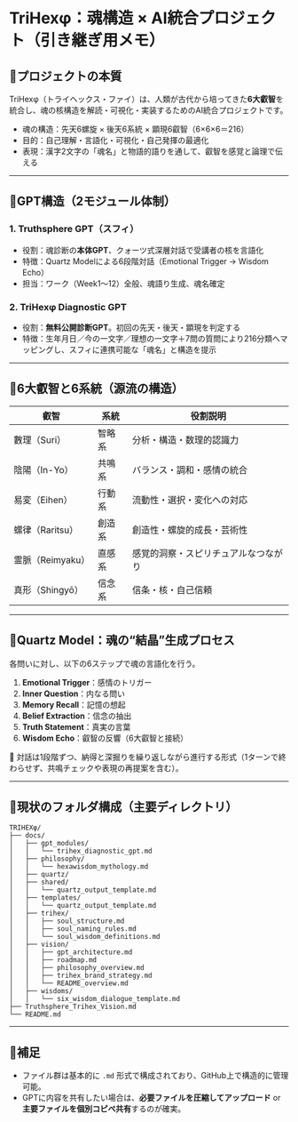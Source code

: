 
# TriHexφ：魂構造 × AI統合プロジェクト（引き継ぎ用メモ）

## 🔹プロジェクトの本質
TriHexφ（トライヘックス・ファイ）は、人類が古代から培ってきた**6大叡智**を統合し、魂の核構造を解読・可視化・実装するためのAI統合プロジェクトです。

- 魂の構造：先天6螺旋 × 後天6系統 × 顕現6叡智（6×6×6＝216）
- 目的：自己理解・言語化・可視化・自己発揮の最適化
- 表現：漢字2文字の「魂名」と物語的語りを通して、叡智を感覚と論理で伝える

---

## 🔹GPT構造（2モジュール体制）

### 1. Truthsphere GPT（スフィ）
- 役割：魂診断の**本体GPT**、クォーツ式深層対話で受講者の核を言語化
- 特徴：Quartz Modelによる6段階対話（Emotional Trigger → Wisdom Echo）
- 担当：ワーク（Week1〜12）全般、魂語り生成、魂名確定

### 2. TriHexφ Diagnostic GPT
- 役割：**無料公開診断GPT**。初回の先天・後天・顕現を判定する
- 特徴：生年月日／今の一文字／理想の一文字＋7問の質問により216分類へマッピングし、スフィに連携可能な「魂名」と構造を提示

---

## 🔹6大叡智と6系統（源流の構造）

| 叡智       | 系統   | 役割説明                   |
|------------|--------|----------------------------|
| 數理（Suri）   | 智略系 | 分析・構造・数理的認識力        |
| 陰陽（In-Yo） | 共鳴系 | バランス・調和・感情の統合       |
| 易変（Eihen） | 行動系 | 流動性・選択・変化への対応       |
| 螺律（Raritsu）| 創造系 | 創造性・螺旋的成長・芸術性      |
| 霊脈（Reimyaku）| 直感系 | 感覚的洞察・スピリチュアルなつながり |
| 真形（Shingyō）| 信念系 | 信条・核・自己信頼               |

---

## 🔹Quartz Model：魂の“結晶”生成プロセス

各問いに対し、以下の6ステップで魂の言語化を行う。

1. **Emotional Trigger**：感情のトリガー
2. **Inner Question**：内なる問い
3. **Memory Recall**：記憶の想起
4. **Belief Extraction**：信念の抽出
5. **Truth Statement**：真実の言葉
6. **Wisdom Echo**：叡智の反響（6大叡智と接続）

🧠 対話は1段階ずつ、納得と深掘りを繰り返しながら進行する形式（1ターンで終わらせず、共鳴チェックや表現の再提案を含む）。

---

## 🔹現状のフォルダ構成（主要ディレクトリ）

```
TRIHEΧφ/
├── docs/
│   ├── gpt_modules/
│   │   └── trihex_diagnostic_gpt.md
│   ├── philosophy/
│   │   └── hexawisdom_mythology.md
│   ├── quartz/
│   ├── shared/
│   │   └── quartz_output_template.md
│   ├── templates/
│   │   └── quartz_output_template.md
│   ├── trihex/
│   │   ├── soul_structure.md
│   │   ├── soul_naming_rules.md
│   │   └── soul_wisdom_definitions.md
│   ├── vision/
│   │   ├── gpt_architecture.md
│   │   ├── roadmap.md
│   │   ├── philosophy_overview.md
│   │   ├── trihex_brand_strategy.md
│   │   └── README_overview.md
│   ├── wisdoms/
│   │   └── six_wisdom_dialogue_template.md
├── Truthsphere_Trihex_Vision.md
└── README.md
```

---

## 🔹補足

- ファイル群は基本的に `.md` 形式で構成されており、GitHub上で構造的に管理可能。
- GPTに内容を共有したい場合は、**必要ファイルを圧縮してアップロード** or **主要ファイルを個別コピペ共有**するのが確実。
